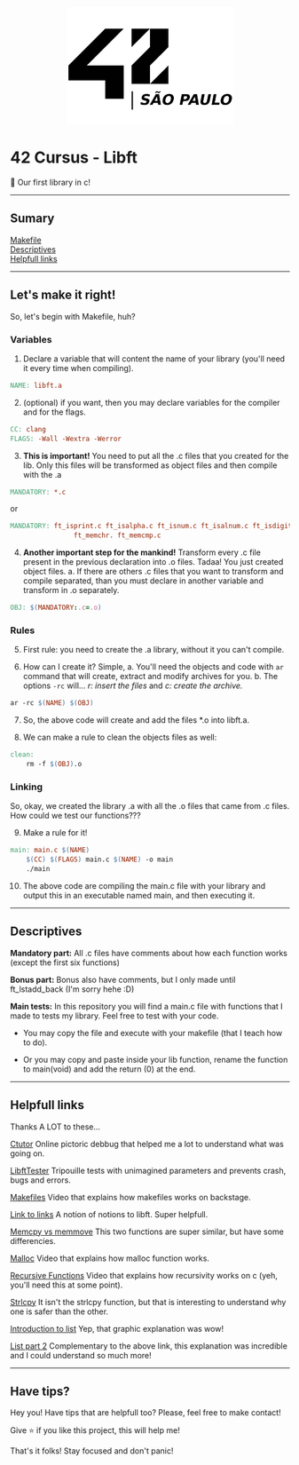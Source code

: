 <div>
	<p align="center">
		<img src=".img/42logo.svg" alt="ecole42" width="300"/>
	</p>
</div>


# 42 Cursus - Libft
:rocket: Our first library in c!

---

## Sumary
[Makefile](##let's-make-it-right!) \
[Descriptives](##descriptives) \
[Helpfull links](##helpfull-links)

---

## Let's make it right!
So, let's begin with Makefile, huh?


### Variables
1.	Declare a variable that will content the name of your library (you'll need
it every time when compiling).
```Makefile
NAME: libft.a
```

2.	(optional) if you want, then you may declare variables for the compiler and
for the flags.
```Makefile
CC: clang
FLAGS: -Wall -Wextra -Werror
```

3.	**This is important!** You need to put all the .c files that you created for
the lib. Only this files will be transformed as object files and then compile
with the .a
```Makefile
MANDATORY: *.c
```
or
```Makefile
MANDATORY: ft_isprint.c ft_isalpha.c ft_isnum.c ft_isalnum.c ft_isdigit.c \
				ft_memchr. ft_memcmp.c
```

4.	**Another important step for the mankind!** Transform every .c file present
in the previous declaration into .o files. Tadaa! You just created object files.
	a. If there are others .c files that you want to transform and compile
	separated, than you must declare in another variable and transform in .o
	separately.
```Makefile
OBJ: $(MANDATORY:.c=.o)
```


### Rules
5.	First rule: you need to create the .a library, without it you can't compile.

6.	How can I create it? Simple,
	a.	You'll need the objects and code with `ar` command that will create,
	extract and modify archives for you.
	b.	The options `-rc` will... _r: insert the files_ and _c: create the archive._
```Makefile
ar -rc $(NAME) $(OBJ)
```
7.	So, the above code will create and add the files *.o into libft.a.

8.	We can make a rule to clean the objects files as well:
```Makefile
clean:
	rm -f $(OBJ).o
```


### Linking
So, okay, we created the library .a with all the .o files that came from .c files.
How could we test our functions???

9.	Make a rule for it!
```Makefile
main: main.c $(NAME)
	$(CC) $(FLAGS) main.c $(NAME) -o main
	./main
```

10.	The above code are compiling the main.c file with your library and output
this in an executable named main, and then executing it.

---

## Descriptives
**Mandatory part:**
All .c files have comments about how each function works (except the first six
functions)

**Bonus part:**
Bonus also have comments, but I only made until ft_lstadd_back (I'm sorry hehe :D)

**Main tests:**
In this repository you will find a main.c file with functions that I made to
tests my library. Feel free to test with your code.

* You may copy the file and execute with your makefile (that I teach how to do).

* Or you may copy and paste inside your lib function, rename the function to
main(void) and add the return (0) at the end.

---

## Helpfull links
Thanks A LOT to these...

[Ctutor](https://pythontutor.com/c.html#mode=edit)
Online pictoric debbug that helped me a lot to understand what was going on.

[LibftTester](https://github.com/Tripouille/libftTester)
Tripouille tests with unimagined parameters and prevents crash, bugs and errors.

[Makefiles](https://www.youtube.com/watch?v=GExnnTaBELk&list=LL&index=26)
Video that explains how makefiles works on backstage.

[Link to links](https://bumpy-truffle-c97.notion.site/Libft-bf8bfb0a6b974cc58870d592e7425296)
A notion of notions to libft. Super helpfull.

[Memcpy vs memmove](https://www.equestionanswers.com/c/memcpy-vs-memmove.php)
This two functions are super similar, but have some differencies.

[Malloc](https://www.youtube.com/watch?v=EZ2yTJqQ43Y&list=LL&index=19)
Video that explains how malloc function works.

[Recursive Functions](https://www.youtube.com/watch?v=1kBiqUCN888&list=LL&index=10)
Video that explains how recursivity works on c (yeh, you'll need this at some point).

[Strlcpy](https://www.youtube.com/watch?v=7mKfWrNQcj0&list=LL&index=8)
It isn't the strlcpy function, but that is interesting to understand why one is
safer than the other.

[Introduction to list](https://www.youtube.com/watch?v=RUZ2Ti9wFx8&list=LL&index=6)
Yep, that graphic explanation was wow!

[List part 2](https://www.youtube.com/watch?v=jgqg6Qw68_Q&list=LL&index=4&t=62s)
Complementary to the above link, this explanation was incredible and I could
understand so much more!

---

## Have tips?
Hey you!
Have tips that are helpfull too? Please, feel free to make contact!

Give :star: if you like this project, this will help me!

That's it folks!
Stay focused and don't panic!
